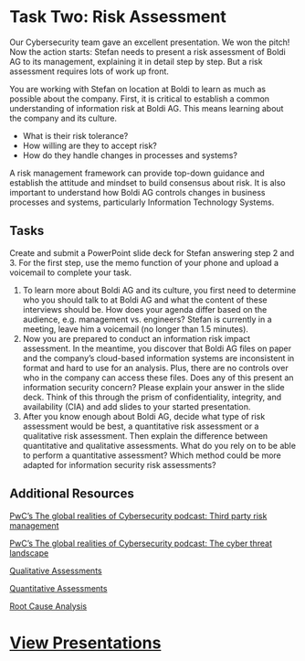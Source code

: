 # Task Two: Risk Assessment

Our Cybersecurity team gave an excellent presentation. We won the pitch! Now the action starts: Stefan needs to present a risk assessment of Boldi AG to its management, explaining it in detail step by step. But a risk assessment requires lots of work up front.   

You are working with Stefan on location at Boldi to learn as much as possible about the company. First, it is critical to establish a common understanding of information risk at Boldi AG. This means learning about the company and its culture.
- What is their risk tolerance?
- How willing are they to accept risk?
- How do they handle changes in processes and systems?

A risk management framework can provide top-down guidance and establish the attitude and mindset to build consensus about risk. It is also important to understand how Boldi AG controls changes in business processes and systems, particularly Information Technology Systems.


## Tasks
Create and submit a PowerPoint slide deck for Stefan answering step 2 and 3. For the first step, use the memo function of your phone and upload a voicemail to complete your task.

1. To learn more about Boldi AG and its culture, you first need to determine who you should talk to at Boldi AG and what the content of these interviews should be. How does your agenda differ based on the audience, e.g. management vs. engineers? Stefan is currently in a meeting, leave him a voicemail (no longer than 1.5 minutes).
2. Now you are prepared to conduct an information risk impact assessment. In the meantime, you discover that Boldi AG files on paper and the company’s cloud-based information systems are inconsistent in format and hard to use for an analysis. Plus, there are no controls over who in the company can access these files. 
Does any of this present an information security concern? Please explain your answer in the slide deck. Think of this through the prism of confidentiality, integrity, and availability (CIA) and add slides to your started presentation.
3. After you know enough about Boldi AG, decide what type of risk assessment would be best, a quantitative risk assessment or a qualitative risk assessment. Then explain the difference between quantitative and qualitative assessments. What do you rely on to be able to perform a quantitative assessment? Which method could be more adapted for information security risk assessments? 

## Additional Resources
[PwC’s The global realities of Cybersecurity podcast: Third party risk management](https://open.spotify.com/episode/1bYRANAkPljjQgophsF7u5)

[PwC’s The global realities of Cybersecurity podcast: The cyber threat landscape](https://open.spotify.com/episode/0eaifbEEmcnboh1K6JlC0f)

[Qualitative Assessments](https://cdn.theforage.com/vinternships/companyassets/4sLyCPgmsy8DA6Dh3/Qualitative%20Assessments.pdf)

[Quantitative Assessments](https://cdn.theforage.com/vinternships/companyassets/4sLyCPgmsy8DA6Dh3/Quantitative%20Assessments.pdf)

[Root Cause Analysis](https://cdn.theforage.com/vinternships/companyassets/4sLyCPgmsy8DA6Dh3/Root%20Cause%20Analysis.pdf)


# [View Presentations](risk-assessment.pdf)
